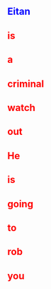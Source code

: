 <h2 style="color:blue">Eitan</h2>
<h2 style="color:red">is</h2>
<h2 style="color:red">a</h2>
<h2 style="color:red">criminal</h2>
<h2 style="color:red">watch</h2>
<h2 style="color:red">out</h2>
<h2 style="color:red">He</h2>
<h2 style="color:red">is</h2>
<h2 style="color:red">going</h2>
<h2 style="color:red">to</h2>
<h2 style="color:red">rob</h2>
<h2 style="color:red">you</h2>
